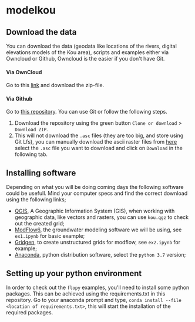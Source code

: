 # modelkou

## Download the data
You can download the data (geodata like locations of the rivers, digital elevations models of the Kou area), scripts and examples either via Owncloud or Github, Owncloud is the easier if you don't have Git.

#### Via OwnCloud
Go to this [link]() and download the zip-file.

#### Via Github 
Go to [this repository](https://github.com/thomas-wsbd/modelkou). You can use Git or follow the following steps.
1. Download the repository using the green button ``Clone or download`` > ``Download ZIP``. 
2. This will not download the ``.asc`` files (they are too big, and store using Git Lfs), you can manually download the ascii raster files from [here](https://github.com/thomas-wsbd/modelkou/tree/master/data/kou) select the ``.asc`` file you want to download and click on ``Download`` in the following tab. 

## Installing software
Depending on what you will be doing coming days the following software could be usefull. Mind your computer specs and find the correct download using the following links;

- [QGIS](https://www.qgis.org/nl/site/forusers/download.html), A Geographic Information System (GIS), when working with geographic data, like vectors and rasters, you can use ``kou.qgz`` to check out the created grid;
- [ModFlow6](https://www.usgs.gov/software/modflow-6-usgs-modular-hydrologic-model), the groundwater modeling software we will be using, see ``ex1.ipynb`` for basic example;
- [Gridgen](https://www.usgs.gov/software/gridgen-a-program-generating-unstructured-finite-volume-grids), to create unstructured grids for modflow, see ``ex2.ipynb`` for example;
- [Anaconda](https://www.anaconda.com/distribution/), python distribution software, select the ``python 3.7`` version;

## Setting up your python environment
In order to check out the ``flopy`` examples, you'll need to install some python packages. This can be achieved using the requirements.txt in this repository. Go to your anaconda prompt and type, ``conda install --file <location of requirements.txt>``, this will start the installation of the required packages.  
